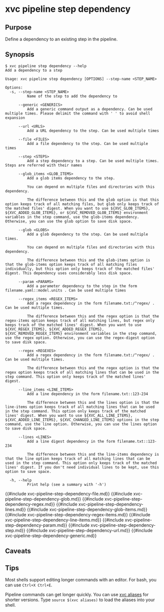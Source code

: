 # xvc pipeline step dependency

## Purpose

Define a dependency to an existing step in the pipeline.

## Synopsis

```console
$ xvc pipeline step dependency --help
Add a dependency to a step

Usage: xvc pipeline step dependency [OPTIONS] --step-name <STEP_NAME>

Options:
  -s, --step-name <STEP_NAME>
          Name of the step to add the dependency to

      --generic <GENERICS>
          Add a generic command output as a dependency. Can be used multiple times. Please delimit the command with ' ' to avoid shell expansion

      --url <URLS>
          Add a URL dependency to the step. Can be used multiple times

      --file <FILES>
          Add a file dependency to the step. Can be used multiple times

      --step <STEPS>
          Add a step dependency to a step. Can be used multiple times. Steps are referred with their names

      --glob_items <GLOB_ITEMS>
          Add a glob items dependency to the step.

          You can depend on multiple files and directories with this dependency.

          The difference between this and the glob option is that this option keeps track of all matching files, but glob only keeps track of the matched files' digest. When you want to use ${XVC_GLOB_ITEMS}, ${XVC_ADDED_GLOB_ITEMS}, or ${XVC_REMOVED_GLOB_ITEMS} environment variables in the step command, use the glob-items dependency. Otherwise, you can use the glob option to save disk space.

      --glob <GLOBS>
          Add a glob dependency to the step. Can be used multiple times.

          You can depend on multiple files and directories with this dependency.

          The difference between this and the glob-items option is that the glob-items option keeps track of all matching files individually, but this option only keeps track of the matched files' digest. This dependency uses considerably less disk space.

      --param <PARAMS>
          Add a parameter dependency to the step in the form filename.yaml::model.units . Can be used multiple times

      --regex_items <REGEX_ITEMS>
          Add a regex dependency in the form filename.txt:/^regex/ . Can be used multiple times.

          The difference between this and the regex option is that the regex-items option keeps track of all matching lines, but regex only keeps track of the matched lines' digest. When you want to use ${XVC_REGEX_ITEMS}, ${XVC_ADDED_REGEX_ITEMS}, ${XVC_REMOVED_REGEX_ITEMS} environment variables in the step command, use the regex option. Otherwise, you can use the regex-digest option to save disk space.

      --regex <REGEXES>
          Add a regex dependency in the form filename.txt:/^regex/ . Can be used multiple times.

          The difference between this and the regex option is that the regex option keeps track of all matching lines that can be used in the step command. This option only keeps track of the matched lines' digest.

      --line_items <LINE_ITEMS>
          Add a line dependency in the form filename.txt::123-234

          The difference between this and the lines option is that the line-items option keeps track of all matching lines that can be used in the step command. This option only keeps track of the matched lines' digest. When you want to use ${XVC_ALL_LINE_ITEMS}, ${XVC_ADDED_LINE_ITEMS}, ${XVC_CHANGED_LINE_ITEMS} options in the step command, use the line option. Otherwise, you can use the lines option to save disk space.

      --lines <LINES>
          Add a line digest dependency in the form filename.txt::123-234

          The difference between this and the line-items dependency is that the line option keeps track of all matching lines that can be used in the step command. This option only keeps track of the matched lines' digest. If you don't need individual lines to be kept, use this option to save space.

  -h, --help
          Print help (see a summary with '-h')

```

{{#include xvc-pipeline-step-dependency-file.md}}
{{#include xvc-pipeline-step-dependency-glob.md}}
{{#include xvc-pipeline-step-dependency-regex.md}}
{{#include xvc-pipeline-step-dependency-lines.md}}
{{#include xvc-pipeline-step-dependency-glob-items.md}}
{{#include xvc-pipeline-step-dependency-regex-items.md}}
{{#include xvc-pipeline-step-dependency-line-items.md}}
{{#include xvc-pipeline-step-dependency-param.md}}
{{#include xvc-pipeline-step-dependency-step.md}}
{{#include xvc-pipeline-step-dependency-url.md}}
{{#include xvc-pipeline-step-dependency-generic.md}}

## Caveats

## Tips

Most shells support editing longer commands with an editor. For bash, you can use `Ctrl+X Ctrl+E`.

Pipeline commands can get longer quickly. You can use [xvc aliases](/ref/xvc-aliases.md) for shorter
versions. Type `source $(xvc aliases)` to load the aliases into your shell.
